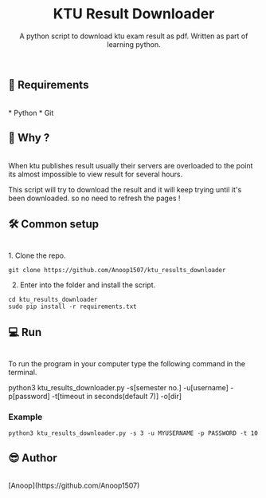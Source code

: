 <h1 align="center">KTU Result Downloader</h1>
<div align="center">
  <p>A python script to download ktu exam result as pdf.
Written as part of learning python.</p>
</div>
<br/>

## 🚧 Requirements
<br/>
* Python
* Git

## 🤔 Why ?
<br/>
When ktu publishes result usually their servers are overloaded to the point its almost impossible to view result for several hours. 

This script will try to download the result and it will keep trying until it's been downloaded. so no need to refresh the pages !

## 🛠 Common setup
<br/>
1. Clone the repo.

```
git clone https://github.com/Anoop1507/ktu_results_downloader
```

2. Enter into the folder and install the script.

```
cd ktu_results_downloader
sudo pip install -r requirements.txt
```

## 💻 Run
<br/>
To run the program in your computer type the following command in the terminal.

python3 ktu_results_downloader.py -s[semester no.] -u[username] -p[password] -t[timeout in seconds(default 7)] -o[dir]

### Example

```
python3 ktu_results_downloader.py -s 3 -u MYUSERNAME -p PASSWORD -t 10 
```

## 😎 Author
<br/>
[Anoop](https://github.com/Anoop1507)
